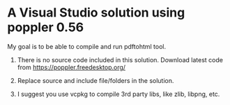 # A Visual Studio solution using poppler 0.56

My goal is to be able to compile and run pdftohtml tool.

1. There is no source code included in this solution. Download latest code from https://poppler.freedesktop.org/

2. Replace source and include file/folders in the solution.

3. I suggest you use vcpkg to compile 3rd party libs, like zlib, libpng, etc.